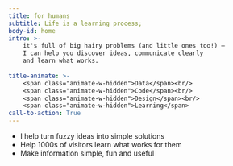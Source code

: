```yaml
---
title: for humans
subtitle: Life is a learning process;
body-id: home
intro: >-
    it's full of big hairy problems (and little ones too!) —
    I can help you discover ideas, communicate clearly
    and learn what works.
  
title-animate: >-
    <span class="animate-w-hidden">Data</span><br/>
    <span class="animate-w-hidden">Code</span><br/>
    <span class="animate-w-hidden">Design</span><br/>
    <span class="animate-w-hidden">Learning</span>
call-to-action: True
---
```


- I help turn fuzzy ideas into simple solutions
- Help 1000s of visitors learn what works for them
- Make information simple, fun and useful
